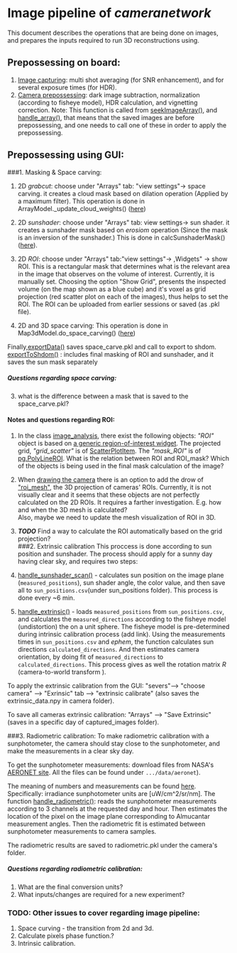 # Image pipeline of *cameranetwork* 
This document describes the operations that are being done on images, 
and prepares the inputs required to run 3D reconstructions using. 

## Prepossessing on board:
1. [Image capturing]('CameraNetwork/controller.py#L1578-1649'): multi shot averaging (for SNR enhancement), 
and for several exposure times (for HDR).
2. [Camera prepossessing]('CameraNetwork/controller.py#L1388-1527'): dark image subtraction, normalization (according to fisheye model), 
HDR calculation, and vignetting correction. 
Note: This function is called from [seekImageArray()]('CameraNetwork/controller.py#1272), and  [handle_array()]('CameraNetwork/controller.py#1221), 
that means that the saved images are before prepossessing, and one needs to call one of these in order to apply the prepossessing. 

## Prepossessing using GUI:
###1. Masking & Space carving:
1. 2D *grabcut*: choose under "Arrays" tab: "view settings"-> space carving. it creates a cloud mask based on dilation operation (Applied by a maximum filter). This operation is done in ArrayModel._update_cloud_weights() ([here](https://github.com/Addalin/cameranetwork/blob/f26cdd785dabfc6f8d217a0e9b16fa1870d26fa9/CameraNetwork/gui/main.py#L954))
2. 2D *sunshader*: choose under "Arrays" tab: view settings-> sun shader.   it creates a sunshader mask based on *erosiom* operation (Since the mask is an inversion of the sunshader.) This is done in  calcSunshaderMask() ([here](https://github.com/Addalin/cameranetwork/blob/945e9e8519216d2bd8a75afa6e650367d8f7ee88/CameraNetwork/image_utils.py#L544)).

3. 2D *ROI*:  choose under "Arrays" tab:"view settings"-> ,Widgets" -> show ROI. This is a rectangular mask that determines what is the relevant area in the image that observes on the volume of interest. Currently, it is manually set. Choosing the option "Show Grid",  presents the inspected volume (on the map shown as a blue cube) and it's voxel as grid projection (red scatter plot on each of the images), thus helps to set the ROI. The ROI can be uploaded from earlier sessions or saved (as .pkl file). 

4. 2D and 3D space carving: This operation is done in Map3dModel.do_space_carving() ([here](https://github.com/Addalin/cameranetwork/blob/19efb5bbf0350d6cbd3b6d01efaaa08347b15327/CameraNetwork/gui/main.py#L317))

Finally,[exportData()](https://github.com/Addalin/cameranetwork/blob/02f1e7f8c0f7d88b9e603daf7ddb0b6c55a8f237/CameraNetwork/gui/main.py#L1807-L1895) saves space_carve.pkl and call to export to shdom.
[exportToShdom()](https://github.com/Addalin/cameranetwork/blob/c85e88bd0cf35bbd095744e2b2dc92600eb6e0c5/CameraNetwork/export.py#L51-L168) : includes final masking of ROI and sunshader, and it saves the sun mask separately
##### Questions regarding space carving:  
3. what is the difference between a mask that is saved to the space_carve.pkl?


#### Notes and questions regarding ROI:
1. In the class [image_analysis](https://github.com/Addalin/cameranetwork/blob/994af1ad6f7d465ec5bff38d3ca22e338225e9fe/CameraNetwork/gui/image_analysis.py#L129-L228), 
there exist the following objects:
*"ROI"* object is based on [a generic region-of-interest widget](http://www.pyqtgraph.org/documentation/graphicsItems/roi.html#pyqtgraph.ROI). 
The projected grid, *"grid_scatter"* is of [ScatterPlotItem](http://www.pyqtgraph.org/documentation/graphicsItems/scatterplotitem.html#pyqtgraph.ScatterPlotItem).
The *"mask_ROI"* is of [pg.PolyLineROI](http://www.pyqtgraph.org/documentation/graphicsItems/roi.html#pyqtgraph.PolyLineROI).
 What is the relation between ROI and ROI_mask? 
Which of the objects is being used in the final mask calculation of the image?

2. When [drawing the camera](https://github.com/Addalin/cameranetwork/blob/c69dda2adc041dc2dc98660b34e57769213f23a9/CameraNetwork/gui/main.py#L266-L315) there is an option to add the drow of
 ["roi_mesh"](https://github.com/Addalin/cameranetwork/blob/c69dda2adc041dc2dc98660b34e57769213f23a9/CameraNetwork/gui/main.py#L301-L310), the 3D projection of cameras' ROIs. 
 Currently, it is not visually clear and it seems that these objects are not perfectly calculated on the 2D ROIs. 
 It requires a farther investigation. E.g. how and when the 3D mesh is calculated?  
 Also, maybe we need to update the mesh visualization of ROI in 3D.  

3. ***TODO*** Find a way to calculate the ROI automatically based on the grid projection?  
###2. Extrinsic calibration
This proccess is done according to sun position and sunshader. 
The process should apply for a sunny day having clear sky, and requires two steps:
1. [handle_sunshader_scan()](https://github.com/Addalin/cameranetwork/blob/4f6a0b01111725799e6796dbf206f624a99c231b/CameraNetwork/server.py#L1066-L1088) - 
calculates sun position on the image plane (`measured_positions`), sun shader angle, the color value, and then save all to `sun_positions.csv`(under sun_positions folder). 
This process is done every ~6 min.
2. [handle_extrinsic()](https://github.com/Addalin/cameranetwork/blob/3552f2453f3d42942ae6f90c2245b9ccb7c3dbce/CameraNetwork/controller.py#L965-L1070) - 
loads `measured_positions` from `sun_positions.csv`, and calculates the `measured_directions` according to the fisheye model (undistortion) the  on a unit sphere. 
The fisheye model is pre-determined during intrinsic calibration process (add link).
Using the measurements times in `sun_positions.csv` and *ephem*, the function calculates sun directions `calculated_directions`. 
And then estimates camera orientation, by doing fit of `measured_directions` to `calculated_directions`. 
This process gives as well the rotation matrix *R* (camera-to-world transform ).

To apply the extrinsic calibration from the GUI: "severs"--> "choose camera" --> "Exrinsic" tab --> "extrinsic calibrate" (also saves the extrinsic_data.npy in camera folder).

To save all cameras extrinsic calibration: "Arrays" --> "Save Extrinsic" (saves in a specific day of captured_images folder).



###3. Radiometric calibration:
To make radiometric calibration with a sunphotometer, the camera should stay close to the sunphotometer, and make the measurements in a clear sky day. 

To get the sunphotometer measurements: download files from NASA's [AERONET site](https://aeronet.gsfc.nasa.gov/cgi-bin/webtool_inv_v3?stage=3&region=Middle_East&state=Israel&site=Technion_Haifa_IL&place_code=10&if_polarized=0).
All the files can be found under `.../data/aeronet`). 

The meaning of numbers and measurements can be found [here](https://aeronet.gsfc.nasa.gov/new_web/units.html). Specifically: irradiance sunphotometer units are [uW/cm^2/sr/nm].
The function [handle_radiometric()](https://github.com/Addalin/cameranetwork/blob/3552f2453f3d42942ae6f90c2245b9ccb7c3dbce/CameraNetwork/controller.py#L1095-L1178):
reads the sunphotometer measurements according to 3 channels at the requested day and hour. 
Then estimates the location of the pixel on the image plane corresponding to Almucantar measurement angles. 
Then the radiometric fit is estimated between sunphotometer measurements to camera samples. 

The radiometric results are saved to radiometric.pkl under the camera's folder.
##### Questions regarding radiometric calibration:  
1. What are the final conversion units?
2. What inputs/changes are required for a new experiment?

### TODO: Other issues to cover regarding image pipeline: 
1. Space curving - the transition from 2d and 3d.
2. Calculate pixels phase function.?
3. Intrinsic calibration. 